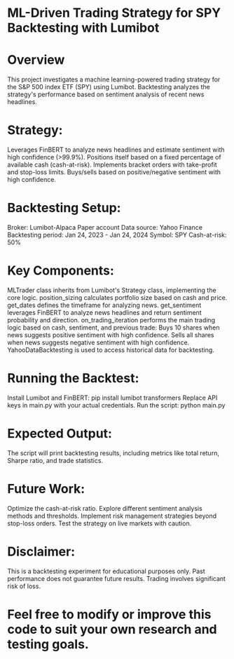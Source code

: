 # ML-Driven Trading Strategy for SPY Backtesting with Lumibot

 # Overview

This project investigates a machine learning-powered trading strategy for the S&P 500 index ETF (SPY) using Lumibot. Backtesting analyzes the strategy's performance based on sentiment analysis of recent news headlines.

# Strategy:

Leverages FinBERT to analyze news headlines and estimate sentiment with high confidence (>99.9%).
Positions itself based on a fixed percentage of available cash (cash-at-risk).
Implements bracket orders with take-profit and stop-loss limits.
Buys/sells based on positive/negative sentiment with high confidence.
# Backtesting Setup:

Broker: Lumibot-Alpaca Paper account
Data source: Yahoo Finance
Backtesting period: Jan 24, 2023 - Jan 24, 2024
Symbol: SPY
Cash-at-risk: 50%
# Key Components:

MLTrader class inherits from Lumibot's Strategy class, implementing the core logic.
position_sizing calculates portfolio size based on cash and price.
get_dates defines the timeframe for analyzing news.
get_sentiment leverages FinBERT to analyze news headlines and return sentiment probability and direction.
on_trading_iteration performs the main trading logic based on cash, sentiment, and previous trade:
Buys 10 shares when news suggests positive sentiment with high confidence.
Sells all shares when news suggests negative sentiment with high confidence.
YahooDataBacktesting is used to access historical data for backtesting.
# Running the Backtest:

Install Lumibot and FinBERT:
pip install lumibot transformers
Replace API keys in main.py with your actual credentials.
Run the script:
python main.py
# Expected Output:

The script will print backtesting results, including metrics like total return, Sharpe ratio, and trade statistics.

# Future Work:

Optimize the cash-at-risk ratio.
Explore different sentiment analysis methods and thresholds.
Implement risk management strategies beyond stop-loss orders.
Test the strategy on live markets with caution.
# Disclaimer:

This is a backtesting experiment for educational purposes only. Past performance does not guarantee future results. Trading involves significant risk of loss.

# Feel free to modify or improve this code to suit your own research and testing goals.
